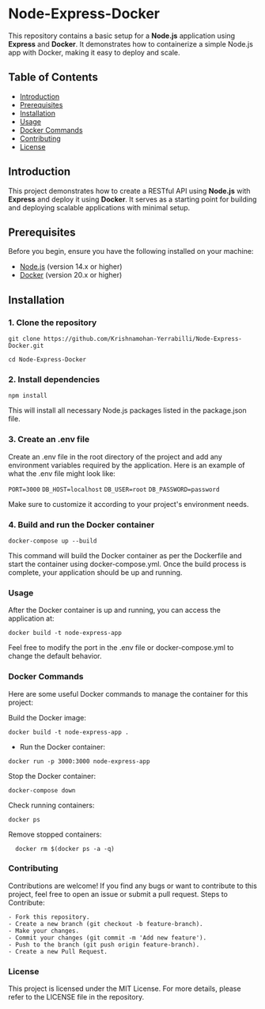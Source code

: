 # Node-Express-Docker

This repository contains a basic setup for a **Node.js** application using **Express** and **Docker**. It demonstrates how to containerize a simple Node.js app with Docker, making it easy to deploy and scale.

## Table of Contents

- [Introduction](#introduction)
- [Prerequisites](#prerequisites)
- [Installation](#installation)
- [Usage](#usage)
- [Docker Commands](#docker-commands)
- [Contributing](#contributing)
- [License](#license)

## Introduction

This project demonstrates how to create a RESTful API using **Node.js** with **Express** and deploy it using **Docker**. It serves as a starting point for building and deploying scalable applications with minimal setup.

## Prerequisites

Before you begin, ensure you have the following installed on your machine:

- [Node.js](https://nodejs.org/) (version 14.x or higher)
- [Docker](https://www.docker.com/) (version 20.x or higher)

## Installation

### 1. Clone the repository


```git clone https://github.com/Krishnamohan-Yerrabilli/Node-Express-Docker.git```

```cd Node-Express-Docker```

### 2. Install dependencies

```npm install```

This will install all necessary Node.js packages listed in the package.json file.

### 3. Create an .env file

Create an .env file in the root directory of the project and add any environment variables required by the application. Here is an example of what the .env file might look like:

```PORT=3000```
```DB_HOST=localhost```
```DB_USER=root```
```DB_PASSWORD=password```

Make sure to customize it according to your project's environment needs.

### 4. Build and run the Docker container

```docker-compose up --build```

This command will build the Docker container as per the Dockerfile and start the container using docker-compose.yml. Once the build process is complete, your application should be up and running.

### Usage

After the Docker container is up and running, you can access the application at:

```docker build -t node-express-app```

Feel free to modify the port in the .env file or docker-compose.yml to change the default behavior.

### Docker Commands

Here are some useful Docker commands to manage the container for this project:

Build the Docker image:

```docker build -t node-express-app .```

- Run the Docker container:

```docker run -p 3000:3000 node-express-app```

Stop the Docker container:

```docker-compose down```

Check running containers:

```docker ps```

Remove stopped containers:

  ```  docker rm $(docker ps -a -q)```

### Contributing

Contributions are welcome! If you find any bugs or want to contribute to this project, feel free to open an issue or submit a pull request.
Steps to Contribute:

    - Fork this repository.
    - Create a new branch (git checkout -b feature-branch).
    - Make your changes.
    - Commit your changes (git commit -m 'Add new feature').
    - Push to the branch (git push origin feature-branch).
    - Create a new Pull Request.

### License

This project is licensed under the MIT License. For more details, please refer to the LICENSE file in the repository.



